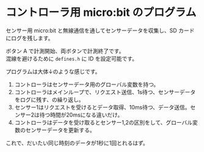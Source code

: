 # コントローラ用 micro:bit のプログラム

センサー用 micro:bit と無線通信を通してセンサーデータを収集し、SD カードにログを残します。

ボタン A で計測開始、両ボタンで計測終了です。  
混線を避けるために ```defines.h``` に ID を設定可能です。

プログラムは大体↓のような感じです。

1. コントローラはセンサーデータ用のグローバル変数を持つ。
2. コントローラはメインループで、リクエスト送信、1s待つ、センサーデータをログに残す、の繰り返し。
3. センサー1はリクエストを受けるとデータ取得、10ms待つ、データ送信。センサー2は待つ時間が20msになる違いだけ。
4. コントローラはデータを受け取るとセンサー1,2の区別をして、グローバル変数のセンサーデータを更新する。

これで、だいたい同じ時刻のデータが1秒に1回とれるはず。
